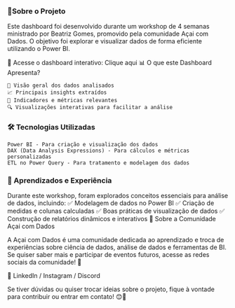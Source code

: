 ### 📌Sobre o Projeto

Este dashboard foi desenvolvido durante um workshop de 4 semanas ministrado por Beatriz Gomes, promovido pela comunidade Açai com Dados. O objetivo foi explorar e visualizar dados de forma eficiente utilizando o Power BI.

🔗 Acesse o dashboard interativo: Clique aqui
📊 O que este Dashboard Apresenta?

    📌 Visão geral dos dados analisados
    📈 Principais insights extraídos
    🎯 Indicadores e métricas relevantes
    🔍 Visualizações interativas para facilitar a análise

### 🛠️ Tecnologias Utilizadas

    Power BI - Para criação e visualização dos dados
    DAX (Data Analysis Expressions) - Para cálculos e métricas personalizadas
    ETL no Power Query - Para tratamento e modelagem dos dados

### 🎯 Aprendizados e Experiência

Durante este workshop, foram explorados conceitos essenciais para análise de dados, incluindo:
✅ Modelagem de dados no Power BI
✅ Criação de medidas e colunas calculadas
✅ Boas práticas de visualização de dados
✅ Construção de relatórios dinâmicos e interativos
👥 Sobre a Comunidade Açai com Dados

A Açai com Dados é uma comunidade dedicada ao aprendizado e troca de experiências sobre ciência de dados, análise de dados e ferramentas de BI. Se quiser saber mais e participar de eventos futuros, acesse as redes sociais da comunidade! 🚀

📌 LinkedIn / Instagram / Discord

Se tiver dúvidas ou quiser trocar ideias sobre o projeto, fique à vontade para contribuir ou entrar em contato! 😊🚀
